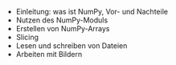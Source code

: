 - Einleitung: was ist NumPy, Vor- und Nachteile
- Nutzen des NumPy-Moduls
- Erstellen von NumPy-Arrays
- Slicing
- Lesen und schreiben von Dateien
- Arbeiten mit Bildern